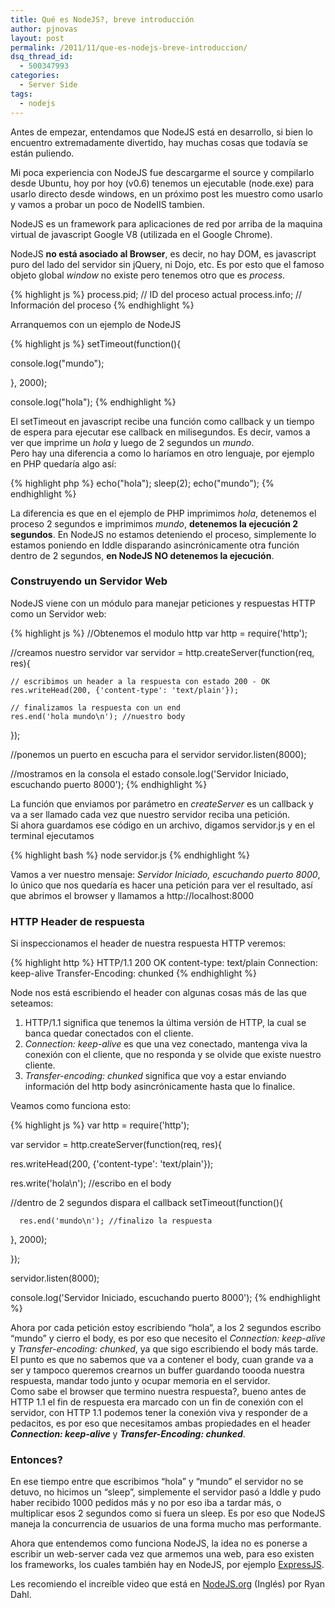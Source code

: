 ```yaml
---
title: Qué es NodeJS?, breve introducción
author: pjnovas
layout: post
permalink: /2011/11/que-es-nodejs-breve-introduccion/
dsq_thread_id:
  - 500347993
categories:
  - Server Side
tags:
  - nodejs
---
```

Antes de empezar, entendamos que NodeJS está en desarrollo, si bien lo encuentro extremadamente divertido, hay muchas cosas que todavía se están puliendo.

Mi poca experiencia con NodeJS fue descargarme el source y compilarlo desde Ubuntu, hoy por hoy (v0.6) tenemos un ejecutable (node.exe) para usarlo directo desde windows, en un próximo post les muestro como usarlo y vamos a probar un poco de NodeIIS tambien.

NodeJS es un framework para aplicaciones de red por arriba de la maquina virtual de javascript Google V8 (utilizada en el Google Chrome).

NodeJS **no está asociado al Browser**, es decir, no hay DOM, es javascript puro del lado del servidor sin jQuery, ni Dojo, etc. Es por esto que el famoso objeto global *window* no existe pero tenemos otro que es *process*.

{% highlight js %}
process.pid; // ID del proceso actual
process.info; // Información del proceso
 {% endhighlight %}

Arranquemos con un ejemplo de NodeJS  
<!--more-->

{% highlight js %}
setTimeout(function(){

   console.log("mundo");

}, 2000);

console.log("hola");
 {% endhighlight %}

El setTimeout en javascript recibe una función como callback y un tiempo de espera para ejecutar ese callback en milisegundos. Es decir, vamos a ver que imprime un *hola* y luego de 2 segundos un *mundo*.  
Pero hay una diferencia a como lo haríamos en otro lenguaje, por ejemplo en PHP quedaría algo así:

{% highlight php %}
echo("hola");
sleep(2);
echo("mundo");
 {% endhighlight %}

La diferencia es que en el ejemplo de PHP imprimimos *hola*, detenemos el proceso 2 segundos e imprimimos *mundo*, **detenemos la ejecución 2 segundos**. En NodeJS no estamos deteniendo el proceso, simplemente lo estamos poniendo en Iddle disparando asincrónicamente otra función dentro de 2 segundos, **en NodeJS NO detenemos la ejecución**.

### Construyendo un Servidor Web

NodeJS viene con un módulo para manejar peticiones y respuestas HTTP como un Servidor web:

{% highlight js %}
//Obtenemos el modulo http
var http = require('http');

//creamos nuestro servidor
var servidor = http.createServer(function(req, res){

	// escribimos un header a la respuesta con estado 200 - OK
	res.writeHead(200, {'content-type': 'text/plain'});

	// finalizamos la respuesta con un end 
	res.end('hola mundo\n'); //nuestro body
});

//ponemos un puerto en escucha para el servidor 
servidor.listen(8000);

//mostramos en la consola el estado
console.log('Servidor Iniciado, escuchando puerto 8000');
 {% endhighlight %}

La función que enviamos por parámetro en *createServer* es un callback y va a ser llamado cada vez que nuestro servidor reciba una petición.  
Si ahora guardamos ese código en un archivo, digamos servidor.js y en el terminal ejecutamos 

{% highlight bash %}
node servidor.js
 {% endhighlight %}

Vamos a ver nuestro mensaje: *Servidor Iniciado, escuchando puerto 8000*, lo único que nos quedaría es hacer una petición para ver el resultado, así que abrimos el browser y llamamos a http://localhost:8000

### HTTP Header de respuesta

Si inspeccionamos el header de nuestra respuesta HTTP veremos:

{% highlight http %}
HTTP/1.1 200 OK
content-type: text/plain
Connection: keep-alive
Transfer-Encoding: chunked
 {% endhighlight %}

Node nos está escribiendo el header con algunas cosas más de las que seteamos:

  1. HTTP/1.1 significa que tenemos la última versión de HTTP, la cual se banca quedar conectados con el cliente.
  2. *Connection: keep-alive* es que una vez conectado, mantenga viva la conexión con el cliente, que no responda y se olvide que existe nuestro cliente.
  3. *Transfer-encoding: chunked* significa que voy a estar enviando información del http body asincrónicamente hasta que lo finalice.

Veamos como funciona esto:

{% highlight js %}
var http = require('http');

var servidor = http.createServer(function(req, res){

   res.writeHead(200, {'content-type': 'text/plain'});

   res.write('hola\n'); //escribo en el body

   //dentro de 2 segundos dispara el callback 
   setTimeout(function(){

      res.end('mundo\n'); //finalizo la respuesta

   }, 2000);

});

servidor.listen(8000);

console.log('Servidor Iniciado, escuchando puerto 8000');
 {% endhighlight %}

Ahora por cada petición estoy escribiendo &#8220;hola&#8221;, a los 2 segundos escribo &#8220;mundo&#8221; y cierro el body, es por eso que necesito el *Connection: keep-alive* y *Transfer-encoding: chunked*, ya que sigo escribiendo el body más tarde.  
El punto es que no sabemos que va a contener el body, cuan grande va a ser y tampoco queremos crearnos un buffer guardando toooda nuestra respuesta, mandar todo junto y ocupar memoria en el servidor.  
Como sabe el browser que termino nuestra respuesta?, bueno antes de HTTP 1.1 el fin de respuesta era marcado con un fin de conexión con el servidor, con HTTP 1.1 podemos tener la conexión viva y responder de a pedacitos, es por eso que necesitamos ambas propiedades en el header ***Connection: keep-alive*** y ***Transfer-Encoding: chunked***.

### Entonces?

En ese tiempo entre que escribimos &#8220;hola&#8221; y &#8220;mundo&#8221; el servidor no se detuvo, no hicimos un &#8220;sleep&#8221;, simplemente el servidor pasó a Iddle y pudo haber recibido 1000 pedidos más y no por eso iba a tardar más, o multiplicar esos 2 segundos como si fuera un sleep. Es por eso que NodeJS maneja la concurrencia de usuarios de una forma mucho mas performante. 

Ahora que entendemos como funciona NodeJS, la idea no es ponerse a escribir un web-server cada vez que armemos una web, para eso existen los frameworks, los cuales también hay en NodeJS, por ejemplo <a href="http://www.expressjs.com/" title="ExpressJS" target="_blank">ExpressJS</a>.

Les recomiendo el increíble video que está en <a href="http://nodejs.org" title="NodeJS.org" target="_blank">NodeJS.org</a> (Inglés) por Ryan Dahl.